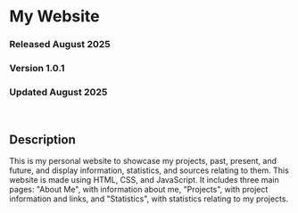 # My Website
### Released August 2025
### Version 1.0.1
### Updated August 2025

<br/>

## Description
This is my personal website to showcase my projects, past, present, and future,
and display information, statistics, and sources relating to them. This website
is made using HTML, CSS, and JavaScript. It includes three main pages: "About Me",
with information about me, "Projects", with project information and links, and
"Statistics", with statistics relating to my projects.